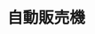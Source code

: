 ---
title: 自動販売機
description:  自动贩卖机
kana: じどうはんばいき
pronunciation: zidouhannbaiki
tone: ⑥
type: 名词
pubDate: 2024-08-15 00:00:37
lessonIndex: 3
---